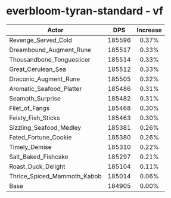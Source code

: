 # everbloom-tyran-standard - vf
| Actor | DPS | Increase |
|---|:---:|:---:|
|Revenge_Served_Cold|185596|0.37%|
|Dreambound_Augment_Rune|185517|0.33%|
|Thousandbone_Tongueslicer|185514|0.33%|
|Great_Cerulean_Sea|185512|0.33%|
|Draconic_Augment_Rune|185505|0.32%|
|Aromatic_Seafood_Platter|185486|0.31%|
|Seamoth_Surprise|185482|0.31%|
|Filet_of_Fangs|185468|0.30%|
|Feisty_Fish_Sticks|185463|0.30%|
|Sizzling_Seafood_Medley|185381|0.26%|
|Fated_Fortune_Cookie|185380|0.26%|
|Timely_Demise|185310|0.22%|
|Salt_Baked_Fishcake|185297|0.21%|
|Roast_Duck_Delight|185104|0.11%|
|Thrice_Spiced_Mammoth_Kabob|185014|0.06%|
|Base|184905|0.00%|
